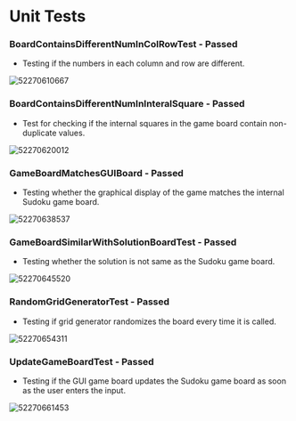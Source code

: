 # Unit Tests

### BoardContainsDifferentNumInColRowTest - Passed

- Testing  if the numbers in each column and row are different.

![52270610667](https://github.com/KaranP25/sudoku-game/tree/master/testcases/unit%20tests/screenshot/1522706106670.png)



### BoardContainsDifferentNumInInteralSquare - Passed

- Test for checking if the internal squares in the game board contain non-duplicate values.

![52270620012](https://github.com/KaranP25/sudoku-game/tree/master/testcases/unit%20tests/screenshot/1522706200128.png)



### GameBoardMatchesGUIBoard - Passed

- Testing  whether the graphical display of the game matches the internal Sudoku game  board.

![52270638537](https://github.com/KaranP25/sudoku-game/tree/master/testcases/unit%20tests/screenshot/1522706385371.png)



### GameBoardSimilarWithSolutionBoardTest - Passed 

- Testing whether the solution is not same as the Sudoku game board.

![52270645520](https://github.com/KaranP25/sudoku-game/tree/master/testcases/unit%20tests/screenshot/1522706455209.png)



### RandomGridGeneratorTest - Passed

- Testing if grid generator randomizes the board every time it is called.

![52270654311](https://github.com/KaranP25/sudoku-game/tree/master/testcases/unit%20tests/screenshot/1522706543115.png)



### UpdateGameBoardTest - Passed

- Testing  if the GUI game board updates the Sudoku game board as soon as the user enters the  input.

![52270661453](https://github.com/KaranP25/sudoku-game/tree/master/testcases/unit%20tests/screenshot/1522706614534.png)
